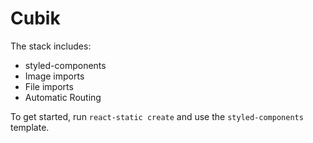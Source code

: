 # Cubik

The stack includes:
- styled-components
- Image imports
- File imports
- Automatic Routing

To get started, run `react-static create` and use the `styled-components` template.
